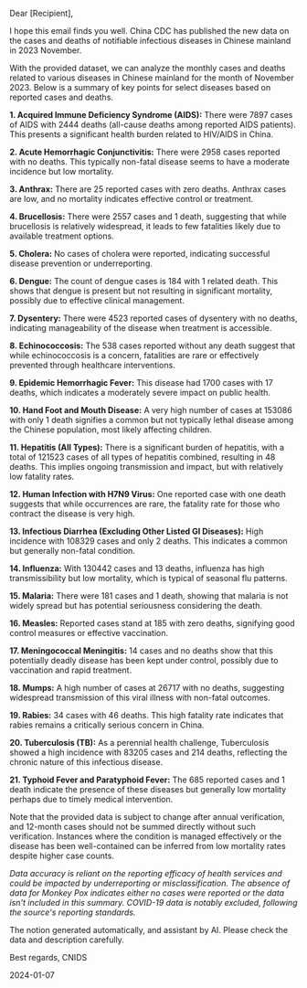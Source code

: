 Dear [Recipient],

I hope this email finds you well. China CDC has published the new data on the cases and deaths of notifiable infectious diseases in Chinese mainland in 2023 November.

With the provided dataset, we can analyze the monthly cases and deaths related to various diseases in Chinese mainland for the month of November 2023. Below is a summary of key points for select diseases based on reported cases and deaths.

**1. Acquired Immune Deficiency Syndrome (AIDS):** There were 7897 cases of AIDS with 2444 deaths (all-cause deaths among reported AIDS patients). This presents a significant health burden related to HIV/AIDS in China.

**2. Acute Hemorrhagic Conjunctivitis:** There were 2958 cases reported with no deaths. This typically non-fatal disease seems to have a moderate incidence but low mortality.

**3. Anthrax:** There are 25 reported cases with zero deaths. Anthrax cases are low, and no mortality indicates effective control or treatment.

**4. Brucellosis:** There were 2557 cases and 1 death, suggesting that while brucellosis is relatively widespread, it leads to few fatalities likely due to available treatment options.

**5. Cholera:** No cases of cholera were reported, indicating successful disease prevention or underreporting.

**6. Dengue:** The count of dengue cases is 184 with 1 related death. This shows that dengue is present but not resulting in significant mortality, possibly due to effective clinical management.

**7. Dysentery:** There were 4523 reported cases of dysentery with no deaths, indicating manageability of the disease when treatment is accessible.

**8. Echinococcosis:** The 538 cases reported without any death suggest that while echinococcosis is a concern, fatalities are rare or effectively prevented through healthcare interventions.

**9. Epidemic Hemorrhagic Fever:** This disease had 1700 cases with 17 deaths, which indicates a moderately severe impact on public health.

**10. Hand Foot and Mouth Disease:** A very high number of cases at 153086 with only 1 death signifies a common but not typically lethal disease among the Chinese population, most likely affecting children.

**11. Hepatitis (All Types):** There is a significant burden of hepatitis, with a total of 121523 cases of all types of hepatitis combined, resulting in 48 deaths. This implies ongoing transmission and impact, but with relatively low fatality rates.

**12. Human Infection with H7N9 Virus:** One reported case with one death suggests that while occurrences are rare, the fatality rate for those who contract the disease is very high.

**13. Infectious Diarrhea (Excluding Other Listed GI Diseases):** High incidence with 108329 cases and only 2 deaths. This indicates a common but generally non-fatal condition.

**14. Influenza:** With 130442 cases and 13 deaths, influenza has high transmissibility but low mortality, which is typical of seasonal flu patterns.

**15. Malaria:** There were 181 cases and 1 death, showing that malaria is not widely spread but has potential seriousness considering the death.

**16. Measles:** Reported cases stand at 185 with zero deaths, signifying good control measures or effective vaccination.

**17. Meningococcal Meningitis:** 14 cases and no deaths show that this potentially deadly disease has been kept under control, possibly due to vaccination and rapid treatment.

**18. Mumps:** A high number of cases at 26717 with no deaths, suggesting widespread transmission of this viral illness with non-fatal outcomes.

**19. Rabies:** 34 cases with 46 deaths. This high fatality rate indicates that rabies remains a critically serious concern in China.

**20. Tuberculosis (TB):** As a perennial health challenge, Tuberculosis showed a high incidence with 83205 cases and 214 deaths, reflecting the chronic nature of this infectious disease.

**21. Typhoid Fever and Paratyphoid Fever:** The 685 reported cases and 1 death indicate the presence of these diseases but generally low mortality perhaps due to timely medical intervention.

Note that the provided data is subject to change after annual verification, and 12-month cases should not be summed directly without such verification. Instances where the condition is managed effectively or the disease has been well-contained can be inferred from low mortality rates despite higher case counts.

*Data accuracy is reliant on the reporting efficacy of health services and could be impacted by underreporting or misclassification. The absence of data for Monkey Pox indicates either no cases were reported or the data isn't included in this summary. COVID-19 data is notably excluded, following the source's reporting standards.*

The notion generated automatically, and assistant by AI. Please check the data and description carefully.

Best regards,
CNIDS

2024-01-07

